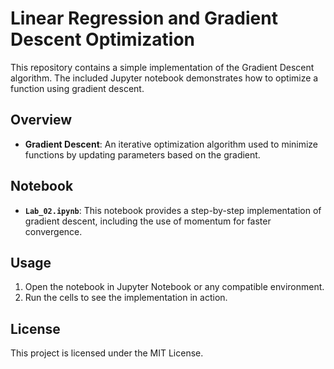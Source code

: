 # Linear Regression and Gradient Descent Optimization

This repository contains a simple implementation of the Gradient Descent algorithm. The included Jupyter notebook demonstrates how to optimize a function using gradient descent.

## Overview

- **Gradient Descent**: An iterative optimization algorithm used to minimize functions by updating parameters based on the gradient.

## Notebook

- **`Lab_02.ipynb`**: This notebook provides a step-by-step implementation of gradient descent, including the use of momentum for faster convergence.

## Usage

1. Open the notebook in Jupyter Notebook or any compatible environment.
2. Run the cells to see the implementation in action.

## License

This project is licensed under the MIT License.

